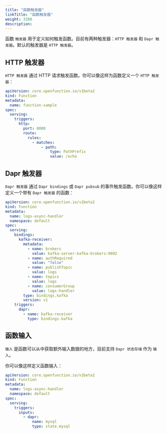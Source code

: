 ```yaml
---
title: "函数触发器"
linkTitle: "函数触发器"
weight: 3200
description:
---
```

函数 `触发器` 用于定义如何触发函数。目前有两种触发器：`HTTP 触发器` 和 `Dapr 触发器`。默认的触发器是 `HTTP 触发器`。

## HTTP 触发器

`HTTP 触发器` 通过 HTTP 请求触发函数。你可以像这样为函数定义一个 `HTTP 触发器`：

```yaml
apiVersion: core.openfunction.io/v1beta2
kind: Function
metadata:
  name: function-sample
spec:
  serving:
    triggers:
      http:
        port: 8080
        route:
          rules:
            - matches:
                - path:
                    type: PathPrefix
                    value: /echo
```

## Dapr 触发器

`Dapr 触发器` 通过 `Dapr bindings` 或 `Dapr pubsub` 的事件触发函数。你可以像这样定义一个带有 `Dapr 触发器` 的函数：

```yaml
apiVersion: core.openfunction.io/v1beta2
kind: Function
metadata:
  name: logs-async-handler
  namespace: default
spec:
  serving:
    bindings:
      kafka-receiver:
        metadata:
          - name: brokers
            value: kafka-server-kafka-brokers:9092
          - name: authRequired
            value: "false"
          - name: publishTopic
            value: logs
          - name: topics
            value: logs
          - name: consumerGroup
            value: logs-handler
        type: bindings.kafka
        version: v1
    triggers:
      dapr:
        - name: kafka-receiver
          type: bindings.kafka
```

## 函数输入

`输入` 是函数可以从中获取额外输入数据的地方，目前支持 `Dapr 状态存储` 作为 `输入`。

你可以像这样定义函数输入：

```yaml
apiVersion: core.openfunction.io/v1beta2
kind: Function
metadata:
  name: logs-async-handler
  namespace: default
spec:
  serving:
    triggers:
      inputs:
        - dapr:
            name: mysql
            type: state.mysql
```